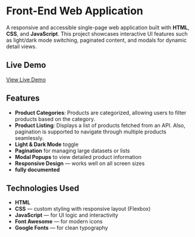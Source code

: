 # Front-End Web Application

A responsive and accessible single-page web application built with **HTML**, **CSS**, and **JavaScript**. This project showcases interactive UI features such as light/dark mode switching, paginated content, and modals for dynamic detail views.

## Live Demo
[View Live Demo](https://raheeqmousa.github.io/Products-according-to-the-chosen-category/)

## Features

- **Product Categories**: Products are categorized, allowing users to filter products based on the category.
- **Product Listing**: Displays a list of products fetched from an API. Also, pagination is supported to navigate through multiple products seamlessly.
- **Light & Dark Mode** toggle
- **Pagination** for managing large datasets or lists
- **Modal Popups** to view detailed product information
- **Responsive Design** — works well on all screen sizes
- **fully documented**
 
## Technologies Used

- **HTML**
- **CSS** — custom styling with responsive layout (Flexbox)
- **JavaScript** — for UI logic and interactivity
- **Font Awesome** — for modern icons
- **Google Fonts** — for clean typography
